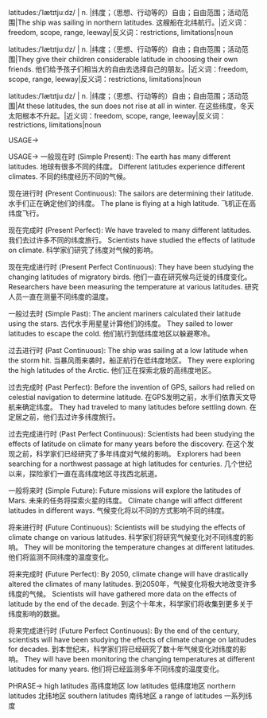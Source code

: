 latitudes:/ˈlætɪtjuːdz/ | n. |纬度；（思想、行动等的）自由；自由范围；活动范围|The ship was sailing in northern latitudes. 这艘船在北纬航行。|近义词：freedom, scope, range, leeway|反义词：restrictions, limitations|noun

latitudes:/ˈlætɪtjuːdz/ | n. |纬度；（思想、行动等的）自由；自由范围；活动范围|They give their children considerable latitude in choosing their own friends. 他们给予孩子们相当大的自由去选择自己的朋友。|近义词：freedom, scope, range, leeway|反义词：restrictions, limitations|noun

latitudes:/ˈlætɪtjuːdz/ | n. |纬度；（思想、行动等的）自由；自由范围；活动范围|At these latitudes, the sun does not rise at all in winter.  在这些纬度，冬天太阳根本不升起。|近义词：freedom, scope, range, leeway|反义词：restrictions, limitations|noun


USAGE->

USAGE->
一般现在时 (Simple Present):
The earth has many different latitudes. 地球有很多不同的纬度。
Different latitudes experience different climates. 不同的纬度经历不同的气候。

现在进行时 (Present Continuous):
The sailors are determining their latitude. 水手们正在确定他们的纬度。
The plane is flying at a high latitude. 飞机正在高纬度飞行。

现在完成时 (Present Perfect):
We have traveled to many different latitudes. 我们去过许多不同的纬度旅行。
Scientists have studied the effects of latitude on climate. 科学家们研究了纬度对气候的影响。

现在完成进行时 (Present Perfect Continuous):
They have been studying the changing latitudes of migratory birds. 他们一直在研究候鸟迁徙的纬度变化。
Researchers have been measuring the temperature at various latitudes. 研究人员一直在测量不同纬度的温度。

一般过去时 (Simple Past):
The ancient mariners calculated their latitude using the stars. 古代水手用星星计算他们的纬度。
They sailed to lower latitudes to escape the cold. 他们航行到低纬度地区以躲避寒冷。

过去进行时 (Past Continuous):
The ship was sailing at a low latitude when the storm hit. 当暴风雨来袭时，船正航行在低纬度地区。
They were exploring the high latitudes of the Arctic. 他们正在探索北极的高纬度地区。


过去完成时 (Past Perfect):
Before the invention of GPS, sailors had relied on celestial navigation to determine latitude. 在GPS发明之前，水手们依靠天文导航来确定纬度。
They had traveled to many latitudes before settling down. 在定居之前，他们去过许多纬度旅行。

过去完成进行时 (Past Perfect Continuous):
Scientists had been studying the effects of latitude on climate for many years before the discovery. 在这个发现之前，科学家们已经研究了多年纬度对气候的影响。
Explorers had been searching for a northwest passage at high latitudes for centuries.  几个世纪以来，探险家们一直在高纬度地区寻找西北航道。

一般将来时 (Simple Future):
Future missions will explore the latitudes of Mars. 未来的任务将探索火星的纬度。
Climate change will affect different latitudes in different ways. 气候变化将以不同的方式影响不同的纬度。

将来进行时 (Future Continuous):
Scientists will be studying the effects of climate change on various latitudes. 科学家们将研究气候变化对不同纬度的影响。
They will be monitoring the temperature changes at different latitudes. 他们将监测不同纬度的温度变化。

将来完成时 (Future Perfect):
By 2050, climate change will have drastically altered the climates of many latitudes. 到2050年，气候变化将极大地改变许多纬度的气候。
Scientists will have gathered more data on the effects of latitude by the end of the decade.  到这个十年末，科学家们将收集到更多关于纬度影响的数据。

将来完成进行时 (Future Perfect Continuous):
By the end of the century, scientists will have been studying the effects of climate change on latitudes for decades. 到本世纪末，科学家们将已经研究了数十年气候变化对纬度的影响。
They will have been monitoring the changing temperatures at different latitudes for many years. 他们将已经监测多年不同纬度的温度变化。



PHRASE->
high latitudes 高纬度地区
low latitudes 低纬度地区
northern latitudes 北纬地区
southern latitudes 南纬地区
a range of latitudes 一系列纬度
